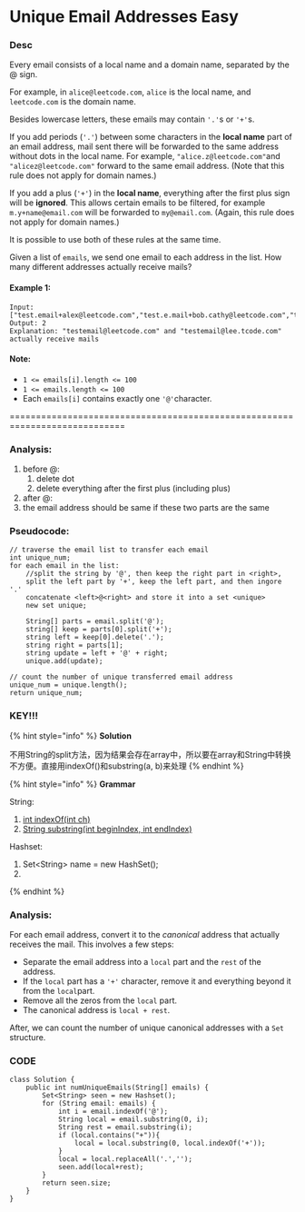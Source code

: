 # Unique Email Addresses Easy

### Desc

Every email consists of a local name and a domain name, separated by the @ sign.

For example, in `alice@leetcode.com`, `alice` is the local name, and `leetcode.com` is the domain name.

Besides lowercase letters, these emails may contain `'.'`s or `'+'`s.

If you add periods \(`'.'`\) between some characters in the **local name** part of an email address, mail sent there will be forwarded to the same address without dots in the local name.  For example, `"alice.z@leetcode.com"`and `"alicez@leetcode.com"` forward to the same email address.  \(Note that this rule does not apply for domain names.\)

If you add a plus \(`'+'`\) in the **local name**, everything after the first plus sign will be **ignored**. This allows certain emails to be filtered, for example `m.y+name@email.com` will be forwarded to `my@email.com`.  \(Again, this rule does not apply for domain names.\)

It is possible to use both of these rules at the same time.

Given a list of `emails`, we send one email to each address in the list.  How many different addresses actually receive mails? 

#### **Example 1:**

```text
Input: ["test.email+alex@leetcode.com","test.e.mail+bob.cathy@leetcode.com","testemail+david@lee.tcode.com"]
Output: 2
Explanation: "testemail@leetcode.com" and "testemail@lee.tcode.com" actually receive mails
```

#### **Note:**

* `1 <= emails[i].length <= 100`
* `1 <= emails.length <= 100`
* Each `emails[i]` contains exactly one `'@'`character.

============================================================================

### **Analysis:**

1. before @: 
   1. delete dot
   2. delete everything after the first plus \(including plus\)
2. after @:
3. the email address should be same if these two parts are the same

### **Pseudocode:**

```text
// traverse the email list to transfer each email
int unique_num;
for each email in the list:
    //split the string by '@', then keep the right part in <right>, 
    split the left part by '+', keep the left part, and then ingore '.'
    concatenate <left>@<right> and store it into a set <unique>
    new set unique;
    
    String[] parts = email.split('@');
    string[] keep = parts[0].split('+');
    string left = keep[0].delete('.');
    string right = parts[1];
    string update = left + '@' + right;
    unique.add(update);

// count the number of unique transferred email address
unique_num = unique.length();
return unique_num;
```

### **KEY!!!**

{% hint style="info" %}
**Solution**

不用String的split方法，因为结果会存在array中，所以要在array和String中转换不方便。直接用indexOf\(\)和substring\(a, b\)来处理
{% endhint %}

{% hint style="info" %}
**Grammar**

String:

1. [int indexOf\(int ch\)](https://www.javatpoint.com/java-string-indexof)
2. [String substring\(int beginIndex, int endIndex\)](https://www.javatpoint.com/java-string-substring)

Hashset:

1. Set&lt;String&gt; name = new HashSet\(\);
2. 
{% endhint %}

### **Analysis:**

For each email address, convert it to the _canonical_ address that actually receives the mail. This involves a few steps:

* Separate the email address into a `local` part and the `rest` of the address.
* If the `local` part has a `'+'` character, remove it and everything beyond it from the `local`part.
* Remove all the zeros from the `local` part.
* The canonical address is `local + rest`.

After, we can count the number of unique canonical addresses with a `Set` structure.

### CODE

```text
class Solution {
    public int numUniqueEmails(String[] emails) {
        Set<String> seen = new Hashset();
        for (String email: emails) {
            int i = email.indexOf('@');
            String local = email.substring(0, i);
            String rest = email.substring(i);
            if (local.contains("+")){
                local = local.substring(0, local.indexOf('+'));
            }
            local = local.replaceAll('.','');
            seen.add(local+rest);
        }
        return seen.size;
    }
}
```


